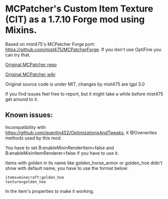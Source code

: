 # MCPatcher's Custom Item Texture (CIT) as a 1.7.10 Forge mod using Mixins.

Based on mist475's MCPatcher Forge port: https://github.com/mist475/MCPatcherForge. If you don't use OptiFine you can try that.

[Original MCPatcher repo](https://bitbucket.org/prupe/mcpatcher/src/master/)

[Original MCPatcher wiki](https://bitbucket.org/prupe/mcpatcher/wiki/Home)

Original source code is under MIT, changes by mist475 are lgpl 3.0

If you find issues feel free to report, but it might take a while before mist475 get around to it.

## Known issues:

Incompatibility with https://github.com/quentin452/OptimizationsAndTweaks, it @Overwrites methods used by this mod.

You have to set B:enableMixinRenderItem=false and B:enableMixinItemRenderer=false if you have to use it.

Items with golden in its name like golden_horse_armor or golden_hoe didn't show with default name, you have to use the format below:

```
items=minecraft:golden_hoe
texture=golden_hoe
```

In the item's properties to make it working.


